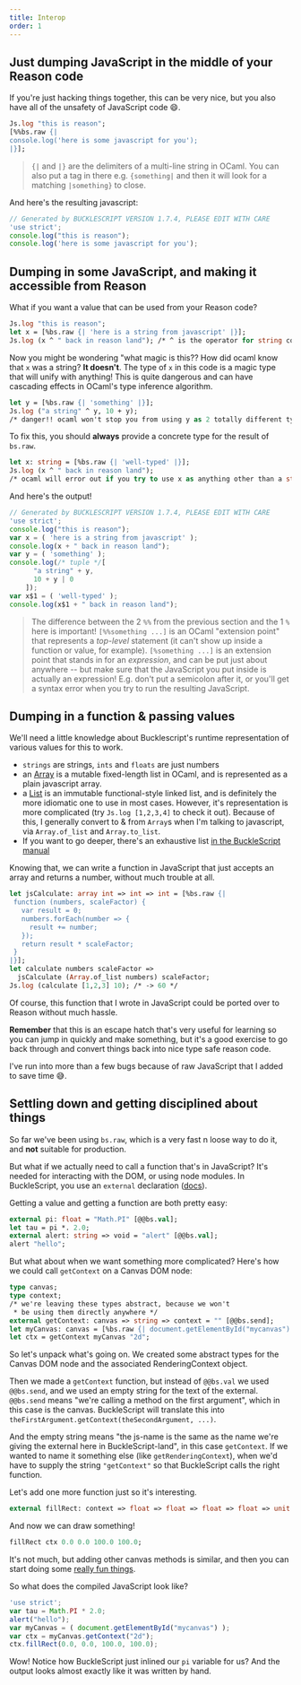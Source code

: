```yaml
---
title: Interop
order: 1
---
```


## Just dumping JavaScript in the middle of your Reason code

If you're just hacking things together, this can be very nice, but you also have all of the unsafety of JavaScript code 😄.

```ocaml
Js.log "this is reason";
[%%bs.raw {|
console.log('here is some javascript for you');
|}];
```

> `{|` and `|}` are the delimiters of a multi-line string in OCaml. You can also put a tag in there e.g. `{something|` and then it will look for a matching `|something}` to close.

And here's the resulting javascript:

```javascript
// Generated by BUCKLESCRIPT VERSION 1.7.4, PLEASE EDIT WITH CARE
'use strict';
console.log("this is reason");
console.log('here is some javascript for you');
```

## Dumping in some JavaScript, and making it accessible from Reason

What if you want a value that can be used from your Reason code?

```ocaml
Js.log "this is reason";
let x = [%bs.raw {| 'here is a string from javascript' |}];
Js.log (x ^ " back in reason land"); /* ^ is the operator for string concat */
```

Now you might be wondering "what magic is this?? How did ocaml know that `x` was a string? **It doesn't**. The type of `x` in this code is a magic type that will unify with anything! This is quite dangerous and can have cascading effects in OCaml's type inference algorithm.

```ocaml
let y = [%bs.raw {| 'something' |}];
Js.log ("a string" ^ y, 10 + y);
/* danger!! ocaml won't stop you from using y as 2 totally different types */
```

To fix this, you should **always** provide a concrete type for the result of `bs.raw`.

```ocaml
let x: string = [%bs.raw {| 'well-typed' |}];
Js.log (x ^ " back in reason land");
/* ocaml will error out if you try to use x as anything other than a string */
```

And here's the output!

```javascript
// Generated by BUCKLESCRIPT VERSION 1.7.4, PLEASE EDIT WITH CARE
'use strict';
console.log("this is reason");
var x = ( 'here is a string from javascript' );
console.log(x + " back in reason land");
var y = ( 'something' );
console.log(/* tuple */[
      "a string" + y,
      10 + y | 0
    ]);
var x$1 = ( 'well-typed' );
console.log(x$1 + " back in reason land");
```

> The difference between the 2 `%%` from the previous section and the 1 `%` here is important! `[%%something ...]` is an OCaml "extension point" that represents a *top-level* statement (it can't show up inside a function or value, for example). `[%something ...]` is an extension point that stands in for an *expression*, and can be put just about anywhere -- but make sure that the JavaScript you put inside is actually an expression! E.g. don't put a semicolon after it, or you'll get a syntax error when you try to run the resulting JavaScript.

## Dumping in a function & passing values

We'll need a little knowledge about Bucklescript's runtime representation of various values for this to work.

- `strings` are strings, `ints` and `floats` are just numbers
- an [Array](/guide/language/data-types#array) is a mutable fixed-length list in OCaml, and is represented as a plain javascript array.
- a [List](/guide/language/data-types#linked-list) is an immutable functional-style linked list, and is definitely the more idiomatic one to use in most cases. However, it's representation is more complicated (try `Js.log [1,2,3,4]` to check it out). Because of this, I generally convert to & from `Array`s when I'm talking to javascript, via `Array.of_list` and `Array.to_list`.
- If you want to go deeper, there's an exhaustive list [in the BuckleScript manual](http://bucklescript.github.io/bucklescript/Manual.html#_runtime_representation)

Knowing that, we can write a function in JavaScript that just accepts an array and returns a number, without much trouble at all.

```ocaml
let jsCalculate: array int => int => int = [%bs.raw {|
 function (numbers, scaleFactor) {
   var result = 0;
   numbers.forEach(number => {
     result += number;
   });
   return result * scaleFactor;
 }
|}];
let calculate numbers scaleFactor =>
  jsCalculate (Array.of_list numbers) scaleFactor;
Js.log (calculate [1,2,3] 10); /* -> 60 */
```

Of course, this function that I wrote in JavaScript could be ported over to Reason without much hassle.

**Remember** that this is an escape hatch that's very useful for learning so you can jump in quickly and make something, but it's a good exercise to go back through and convert things back into nice type safe reason code.

I've run into more than a few bugs because of raw JavaScript that I added to save time 😅.

## Settling down and getting disciplined about things

So far we've been using `bs.raw`, which is a very fast n loose way to do it, and **not** suitable for production.

But what if we actually need to call a function that's in JavaScript? It's needed for interacting with the DOM, or using node modules. In BuckleScript, you use an `external` declaration ([docs](http://bucklescript.github.io/bucklescript/Manual.html#_binding_to_simple_js_functions_values)).

Getting a value and getting a function are both pretty easy:

```ocaml
external pi: float = "Math.PI" [@@bs.val];
let tau = pi *. 2.0;
external alert: string => void = "alert" [@@bs.val];
alert "hello";
```

But what about when we want something more complicated? Here's how we could call `getContext` on a Canvas DOM node:



```ocaml
type canvas;
type context;
/* we're leaving these types abstract, because we won't
 * be using them directly anywhere */
external getContext: canvas => string => context = "" [@@bs.send];
let myCanvas: canvas = [%bs.raw {| document.getElementById("mycanvas") |}];
let ctx = getContext myCanvas "2d";
```

So let's unpack what's going on. We created some abstract types for the Canvas DOM node and the associated RenderingContext object.

Then we made a `getContext` function, but instead of `@@bs.val` we used `@@bs.send`, and we used an empty string for the text of the external. `@@bs.send` means "we're calling a method on the first argument", which in this case is the canvas. BuckleScript will translate this into `theFirstArgument.getContext(theSecondArgument, ...)`.

And the empty string means "the js-name is the same as the name we're giving the external here in BuckleScript-land", in this case `getContext`. If we wanted to name it something else (like `getRenderingContext`), when we'd have to supply the string `"getContext"` so that BuckleScript calls the right function.

Let's add one more function just so it's interesting.

```ocaml
external fillRect: context => float => float => float => float => unit = "" [@@bs.send];
```

And now we can draw something!

```ocaml
fillRect ctx 0.0 0.0 100.0 100.0;
```

It's not much, but adding other canvas methods is similar, and then you can start doing some [really fun things](https://twitter.com/jaredforsyth/status/871062358076030976).

So what does the compiled JavaScript look like?

```javascript
'use strict';
var tau = Math.PI * 2.0;
alert("hello");
var myCanvas = ( document.getElementById("mycanvas") );
var ctx = myCanvas.getContext("2d");
ctx.fillRect(0.0, 0.0, 100.0, 100.0);
```

Wow! Notice how BuckleScript just inlined our `pi` variable for us? And the output looks almost exactly like it was written by hand.
